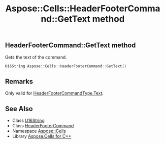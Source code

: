 ﻿---
title: Aspose::Cells::HeaderFooterCommand::GetText method
linktitle: GetText
second_title: Aspose.Cells for C++ API Reference
description: 'Aspose::Cells::HeaderFooterCommand::GetText method. Gets the text of the command in C++.'
type: docs
weight: 800
url: /cpp/aspose.cells/headerfootercommand/gettext/
---
## HeaderFooterCommand::GetText method


Gets the text of the command.

```cpp
U16String Aspose::Cells::HeaderFooterCommand::GetText()
```

## Remarks


Only valid for [HeaderFooterCommandType.Text](../../headerfootercommandtype/). 
## See Also

* Class [U16String](../../u16string/)
* Class [HeaderFooterCommand](../)
* Namespace [Aspose::Cells](../../)
* Library [Aspose.Cells for C++](../../../)
